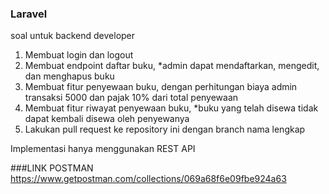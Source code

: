 ### Laravel

soal untuk backend developer

1. Membuat login dan logout
2. Membuat endpoint daftar buku, *admin dapat mendaftarkan, mengedit, dan menghapus buku
3. Membuat fitur penyewaan buku, dengan perhitungan biaya admin transaksi 5000 dan pajak 10% dari total penyewaan
4. Membuat fitur riwayat penyewaan buku, *buku yang telah disewa tidak dapat kembali disewa oleh penyewanya
5. Lakukan pull request ke repository ini dengan branch nama lengkap

Implementasi hanya menggunakan REST API


###LINK POSTMAN
https://www.getpostman.com/collections/069a68f6e09fbe924a63